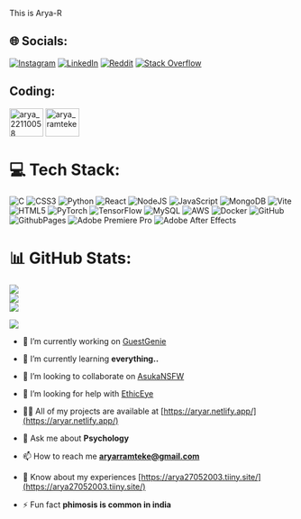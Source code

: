 This is Arya-R


## 🌐 Socials:
[![Instagram](https://img.shields.io/badge/Instagram-%23E4405F.svg?logo=Instagram&logoColor=white)](https://instagram.com/aryar_27) [![LinkedIn](https://img.shields.io/badge/LinkedIn-%230077B5.svg?logo=linkedin&logoColor=white)](https://linkedin.com/in/arya-ramteke) [![Reddit](https://img.shields.io/badge/Reddit-%23FF4500.svg?logo=Reddit&logoColor=white)](https://reddit.com/user/AryaR2003) [![Stack Overflow](https://img.shields.io/badge/-Stackoverflow-FE7A16?logo=stack-overflow&logoColor=white)](https://stackoverflow.com/users/22415770/arya-ramteke)

## Coding:
<p align="left">
<a href="https://www.hackerrank.com/arya_22110058" target="blank"><img align="center" src="https://raw.githubusercontent.com/rahuldkjain/github-profile-readme-generator/master/src/images/icons/Social/hackerrank.svg" alt="arya_22110058" height="50" width="60" /></a>
<a href="https://codeforces.com/profile/arya_ramteke" target="blank"><img align="center" src="https://raw.githubusercontent.com/rahuldkjain/github-profile-readme-generator/master/src/images/icons/Social/codeforces.svg" alt="arya_ramteke" height="50" width="60" /></a>
</p>

# 💻 Tech Stack:
![C](https://img.shields.io/badge/c-%2300599C.svg?style=for-the-badge&logo=c&logoColor=white) ![CSS3](https://img.shields.io/badge/css3-%231572B6.svg?style=for-the-badge&logo=css3&logoColor=white) ![Python](https://img.shields.io/badge/python-3670A0?style=for-the-badge&logo=python&logoColor=ffdd54) ![React](https://img.shields.io/badge/react-%2320232a.svg?style=for-the-badge&logo=react&logoColor=%2361DAFB) ![NodeJS](https://img.shields.io/badge/node.js-6DA55F?style=for-the-badge&logo=node.js&logoColor=white) ![JavaScript](https://img.shields.io/badge/javascript-%23323330.svg?style=for-the-badge&logo=javascript&logoColor=%23F7DF1E)
![MongoDB](https://img.shields.io/badge/MongoDB-%234ea94b.svg?style=for-the-badge&logo=mongodb&logoColor=white) ![Vite](https://img.shields.io/badge/vite-%23646CFF.svg?style=for-the-badge&logo=vite&logoColor=white) ![HTML5](https://img.shields.io/badge/html5-%23E34F26.svg?style=for-the-badge&logo=html5&logoColor=white) ![PyTorch](https://img.shields.io/badge/PyTorch-%23EE4C2C.svg?style=for-the-badge&logo=PyTorch&logoColor=white) ![TensorFlow](https://img.shields.io/badge/TensorFlow-%23FF6F00.svg?style=for-the-badge&logo=TensorFlow&logoColor=white) ![MySQL](https://img.shields.io/badge/mysql-4479A1.svg?style=for-the-badge&logo=mysql&logoColor=white) ![AWS](https://img.shields.io/badge/AWS-%23FF9900.svg?style=for-the-badge&logo=amazon-aws&logoColor=white) ![Docker](https://img.shields.io/badge/docker-%230db7ed.svg?style=for-the-badge&logo=docker&logoColor=white) ![GitHub](https://img.shields.io/badge/github-%23121011.svg?style=for-the-badge&logo=github&logoColor=white) ![GithubPages](https://img.shields.io/badge/github%20pages-121013?style=for-the-badge&logo=github&logoColor=white) ![Adobe Premiere Pro](https://img.shields.io/badge/Adobe%20Premiere%20Pro-9999FF.svg?style=for-the-badge&logo=Adobe%20Premiere%20Pro&logoColor=white)
![Adobe After Effects](https://img.shields.io/badge/Adobe%20After%20Effects-9999FF.svg?style=for-the-badge&logo=Adobe%20After%20Effects&logoColor=white)

# 📊 GitHub Stats:
![](https://github-readme-stats.vercel.app/api?username=AryaR2705&theme=gotham&hide_border=false&include_all_commits=false&count_private=false)<br/>
![](https://github-readme-streak-stats.herokuapp.com/?user=AryaR2705&theme=gotham&hide_border=false)<br/>
![](https://github-readme-stats.vercel.app/api/top-langs/?username=AryaR2705&theme=gotham&hide_border=false&include_all_commits=false&count_private=false&layout=compact)

[![](https://visitcount.itsvg.in/api?id=AryaR2705&icon=5&color=2)](https://visitcount.itsvg.in)

- 🔭 I’m currently working on [GuestGenie](https://guestgenie.netlify.app/)

- 🌱 I’m currently learning **everything..**

- 👯 I’m looking to collaborate on [AsukaNSFW](https://asukaarya.netlify.app/)

- 🤝 I’m looking for help with [EthicEye](https://github.com/AryaR2705/EthicEye)

- 👨‍💻 All of my projects are available at [https://aryar.netlify.app/](https://aryar.netlify.app/)

- 💬 Ask me about **Psychology**

- 📫 How to reach me **aryarramteke@gmail.com**

- 📄 Know about my experiences [https://arya27052003.tiiny.site/](https://arya27052003.tiiny.site/)

- ⚡ Fun fact **phimosis is common in india**






